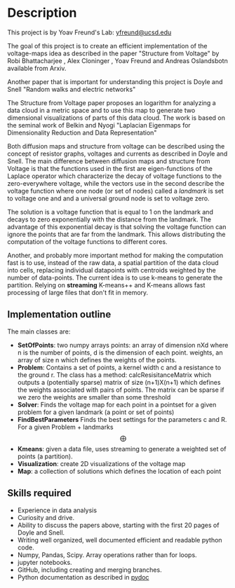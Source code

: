 # Description
This project is by Yoav Freund's Lab: yfreund@ucsd.edu

The goal of this project is to create an efficient implementation of
the voltage-maps idea as described in the paper "Structure from
Voltage" by Robi Bhattacharjee , Alex Cloninger , Yoav Freund and
Andreas Oslandsbotn available from Arxiv.

Another paper that is important for understanding this project is 
Doyle and Snell "Random walks and electric networks"

The Structure from Voltage paper proposes an logarithm for analyzing
a data cloud in a metric space and to
use this map to generate two dimensional visualizations of parts of
this data cloud. The work is based on the seminal work of Belkin and
Nyogi "Laplacian Eigenmaps for Dimensionality Reduction and Data Representation"

Both diffusion maps and structure from voltage can be described using
the concept of resistor graphs, voltages and currents as described in
Doyle and Snell. The main difference between diffusion maps and
structure from Voltage is that the functions used in the first are
eigen-functions of the Laplace operator which characterize the decay
of voltage functions to the zero-everywhere voltage, while the vectors
use in the second describe the voltage function where one node (or set
of nodes) called a *landmark* is set to voltage one and and a
universal ground node is set to voltage zero.

The solution is a voltage function that is equal to 1 on the landmark
and decays to zero exponentially with the distance from the
landmark. The advantage of this exponential decay is that solving the
voltage function can ignore the points that are far from the
landmark. This allows distributing the computation of the voltage
functions to different cores.

Another, and probably more important method for making the computation
fast is to use, instead of the raw data, a spatial partition of the
data cloud into cells, replacing individual datapoints with centroids
weighted by the number of data-points. The current idea is to use
k-means to generate the partition. Relying on **streaming** K-means++
and K-means allows fast processing of large files that don't fit in memory.

## Implementation outline

The main classes are:

* **SetOfPoints**: two numpy arrays points: an array of dimension nXd where n  is the number of points, d is the dimension of each point. weights, an array of size n which defines the weights of the points.
* **Problem**: Contains a set of points, a kernel width c and a resistance
  to the ground r. The class has a method: calcResisitanceMatrix which
  outputs a (potentially sparse) matrix of size (n+1)X(n+1) which
  defines the weights associated with pairs of points. The matrix can
  be sparse if we zero the weights are smaller than some threshold
* **Solver**: Finds the voltage map for each point in a pointset for a given
  problem for a given landmark (a point or set of points)
* **FindBestParameters** Finds the best settings for the parameters c and R. For a  given Problem + landmarks $$ \bigoplus $$
* **Kmeans**: given a data file, uses streaming to generate a weighted set
  of points (a partition).
* **Visualization**: create 2D visualizations of the voltage map
* **Map**: a collection of solutions which defines the location of each point

## Skills required

* Experience in data analysis
* Curiosity and drive.
* Ability to discuss the papers above, starting with the first 20 pages of Doyle and Snell.
* Writing well organized, well documented efficient and readable python code.
* Numpy, Pandas, Scipy. Array operations rather than for loops.
* jupyter notebooks.
* GitHub, including creating and merging branches.
* Python documentation as described in [pydoc](https://realpython.com/documenting-python-code/#documenting-your-python-code-base-using-docstrings)


